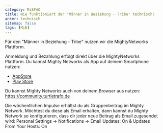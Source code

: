 ```yaml
---
category: MiBFAQ
title: Wie funktioniert der "Männer in Beziehung - Tribe" technisch?
anker: technisch
sitemap: false
tags: [MiB]
---
```


<p>Für den "Männer in Beziehung - Tribe" nutzen wir die MightyNetworks Plattform.</p>

<p>Anmeldung und Bezahlung erfolgt direkt über die MightyNetworks Plattform. Du kannst Mighty Networks als App auf deinem Smartphone nutzen:
<ul>
<li><a href="https://apps.apple.com/us/app/id1081683081">AppStore</a></li>
<li><a href="https://play.google.com/store/apps/details?id=com.mightybell.mbGoogle">Play Store</a></li>
</ul>
Du kannst Mighty Networks auch von deinem Browser aus nutzen: <a href="https://community.turtletrafo.de">https://community.turtletrafo.de</a></p>

<p>Die wöchentlichen Impulse erhältst du als Gruppenbeitrag im Mighty Network. Möchtest
du diese als Email erhalten, dann kannst du Mighty Network so konfigurieren,
dass dir jeder neue Beitrag als Email zugesendet wird: Personal Settings -> Notifications -> Email Updates: On & Updates From Your Hosts: On</p>
